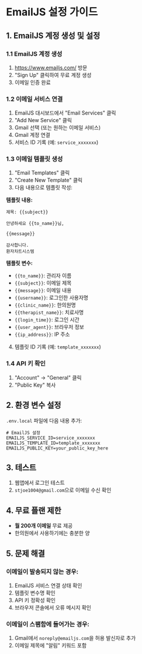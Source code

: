 # EmailJS 설정 가이드

## 1. EmailJS 계정 생성 및 설정

### 1.1 EmailJS 계정 생성
1. https://www.emailjs.com/ 방문
2. "Sign Up" 클릭하여 무료 계정 생성
3. 이메일 인증 완료

### 1.2 이메일 서비스 연결
1. EmailJS 대시보드에서 "Email Services" 클릭
2. "Add New Service" 클릭
3. Gmail 선택 (또는 원하는 이메일 서비스)
4. Gmail 계정 연결
5. 서비스 ID 기록 (예: `service_xxxxxxx`)

### 1.3 이메일 템플릿 생성
1. "Email Templates" 클릭
2. "Create New Template" 클릭
3. 다음 내용으로 템플릿 작성:

**템플릿 내용:**
```
제목: {{subject}}

안녕하세요 {{to_name}}님,

{{message}}

감사합니다.
환자차트시스템
```

**템플릿 변수:**
- `{{to_name}}`: 관리자 이름
- `{{subject}}`: 이메일 제목
- `{{message}}`: 이메일 내용
- `{{username}}`: 로그인한 사용자명
- `{{clinic_name}}`: 한의원명
- `{{therapist_name}}`: 치료사명
- `{{login_time}}`: 로그인 시간
- `{{user_agent}}`: 브라우저 정보
- `{{ip_address}}`: IP 주소

4. 템플릿 ID 기록 (예: `template_xxxxxxx`)

### 1.4 API 키 확인
1. "Account" → "General" 클릭
2. "Public Key" 복사

## 2. 환경 변수 설정

`.env.local` 파일에 다음 내용 추가:

```env
# EmailJS 설정
EMAILJS_SERVICE_ID=service_xxxxxxx
EMAILJS_TEMPLATE_ID=template_xxxxxxx
EMAILJS_PUBLIC_KEY=your_public_key_here
```

## 3. 테스트

1. 웹앱에서 로그인 테스트
2. `stjoe1004@gmail.com`으로 이메일 수신 확인

## 4. 무료 플랜 제한

- **월 200개 이메일** 무료 제공
- 한의원에서 사용하기에는 충분한 양

## 5. 문제 해결

### 이메일이 발송되지 않는 경우:
1. EmailJS 서비스 연결 상태 확인
2. 템플릿 변수명 확인
3. API 키 정확성 확인
4. 브라우저 콘솔에서 오류 메시지 확인

### 이메일이 스팸함에 들어가는 경우:
1. Gmail에서 `noreply@emailjs.com`을 허용 발신자로 추가
2. 이메일 제목에 "알림" 키워드 포함
